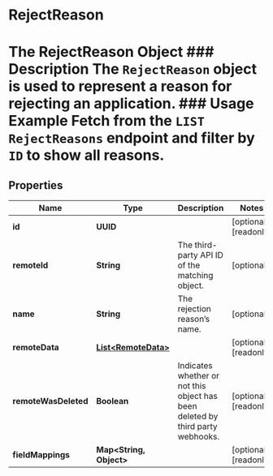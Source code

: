 

# RejectReason

# The RejectReason Object ### Description The `RejectReason` object is used to represent a reason for rejecting an application. ### Usage Example Fetch from the `LIST RejectReasons` endpoint and filter by `ID` to show all reasons.

## Properties

Name | Type | Description | Notes
------------ | ------------- | ------------- | -------------
**id** | **UUID** |  |  [optional] [readonly]
**remoteId** | **String** | The third-party API ID of the matching object. |  [optional]
**name** | **String** | The rejection reason’s name. |  [optional]
**remoteData** | [**List&lt;RemoteData&gt;**](RemoteData.md) |  |  [optional] [readonly]
**remoteWasDeleted** | **Boolean** | Indicates whether or not this object has been deleted by third party webhooks. |  [optional] [readonly]
**fieldMappings** | **Map&lt;String, Object&gt;** |  |  [optional] [readonly]



